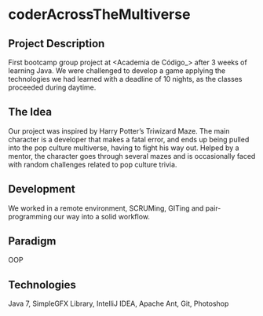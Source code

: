 # coderAcrossTheMultiverse

## Project Description
First bootcamp group project at <Academia de Código_> after 3 weeks of learning Java.
We were challenged to develop a game applying the technologies we had learned with a deadline of 10 nights, as the classes proceeded during daytime.

## The Idea
Our project was inspired by Harry Potter’s Triwizard Maze. The main character is a developer that makes a fatal error, and ends up being pulled into the pop culture multiverse, having to fight his way out.
Helped by a mentor, the character goes through several mazes and is occasionally faced with random challenges related to pop culture trivia.

## Development
We worked in a remote environment, SCRUMing, GITing and pair-programming our way into a solid workflow. 

## Paradigm
OOP

## Technologies
Java 7, SimpleGFX Library, IntelliJ IDEA, Apache Ant, Git, Photoshop
